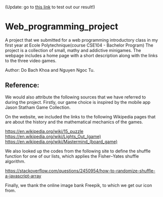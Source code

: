 (Update: go to [this link](https://dobachkhoa.github.io/TSgames/) to test out our result!)

# Web_programming_project

A project that we submitted for a web programming introductory class in my first year at Ecole Polytechnique(course CSE104 - Bachelor Program) The project is a collection of small, mathy and addictive minigames. The webpage includes a home page with a short description along with the links to the three video games. 

Author: Do Bach Khoa and Nguyen Ngoc Tu.

## Reference:

We would also attribute the following sources that we have referred to during the project. Firstly, our
game choice is inspired by the mobile app Jason Statham Game Collection.

On the website, we included the links to the following Wikipedia pages that are about the history and
the mathematical mechanics of the games.

https://en.wikipedia.org/wiki/15_puzzle
https://en.wikipedia.org/wiki/Lights_Out_(game)
https://en.wikipedia.org/wiki/Mastermind_(board_game)

We also looked up the codes from the following site to define the shuffle function for one of our lists,
which applies the Fisher–Yates shuffle algorithm.

https://stackoverflow.com/questions/2450954/how-to-randomize-shuffle-a-javascript-array

Finally, we thank the online image bank Freepik, to which we get our icon from.

